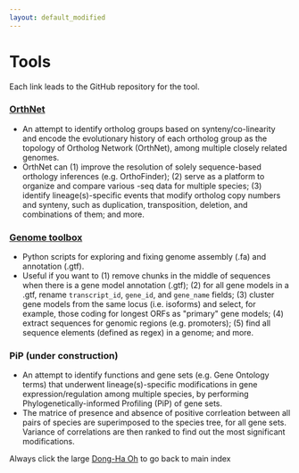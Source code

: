 ```yaml
---
layout: default_modified
---
```


# Tools

Each link leads to the GitHub repository for the tool.

### [OrthNet](https://github.com/ohdongha/OrthNet)
- An attempt to identify ortholog groups based on synteny/co-linearity and encode the evolutionary history of each ortholog group as the topology of Ortholog Network (OrthNet), among multiple closely related genomes. 
- OrthNet can (1) improve the resolution of solely sequence-based orthology inferences (e.g. OrthoFinder); (2) serve as a platform to organize and compare various -seq data for multiple species; (3) identify lineage(s)-specific events that modify ortholog copy numbers and synteny, such as duplication, transposition, deletion, and combinations of them; and more.
 
### [Genome toolbox](https://github.com/ohdongha/Genome-Toolbox)
- Python scripts for exploring and fixing genome assembly (.fa) and annotation (.gtf).
- Useful if you want to (1) remove chunks in the middle of sequences when there is a gene model annotation (.gtf); (2) for all gene models in a .gtf, rename `transcript_id`, `gene_id`, and `gene_name` fields; (3) cluster gene models from the same locus (i.e. isoforms) and select, for example, those coding for longest ORFs as "primary" gene models; (4) extract sequences for genomic regions (e.g. promoters); (5) find all sequence elements (defined as regex) in a genome; and more.
  
### PiP (under construction)
- An attempt to identify functions and gene sets (e.g. Gene Ontology terms) that underwent lineage(s)-specific modifications in gene expression/regulation among multiple species, by performing Phylogenetically-informed Profiling (PiP) of gene sets. 
- The matrice of presence and absence of positive corrleation between all pairs of species are superimposed to the species tree, for all gene sets. Variance of correlations are then ranked to find out the most significant modifications. 

Always click the large [Dong-Ha Oh](index.md) to go back to main index
